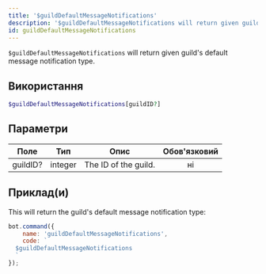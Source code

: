 ```yaml
---
title: '$guildDefaultMessageNotifications'
description: '$guildDefaultMessageNotifications will return given guild''s default message notification type.'
id: guildDefaultMessageNotifications
---
```


`$guildDefaultMessageNotifications` will return given guild's default message notification type.

## Використання

```php
$guildDefaultMessageNotifications[guildID?]
```

## Параметри

| Поле     | Тип     | Опис                 | Обов'язковий |
| -------- | ------- | -------------------- |:------------:|
| guildID? | integer | The ID of the guild. |      ні      |

## Приклад(и)

This will return the guild's default message notification type:

```javascript
bot.command({
    name: 'guildDefaultMessageNotifications',
    code: `
  $guildDefaultMessageNotifications
  `
});
```
